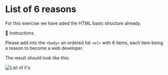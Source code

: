 # List of 6 reasons

For this exercise we have aded the HTML basic structure already.

📝 Instructions

Please add into the `<body>` an ordered list `<ol>` with 6 items, each item being a reason to become a web developer.

The result should look like this:

![List of li's](http://i.imgur.com/753Gelf.png)